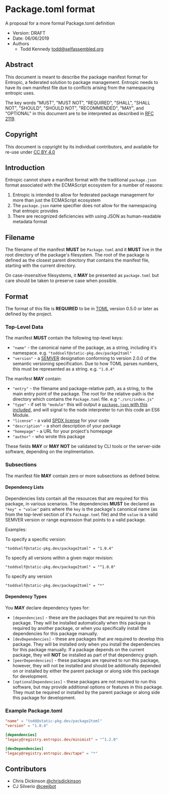 # Package.toml format

A proposal for a more formal Package.toml definition

- Version: DRAFT
- Date: 06/06/2019
- Authors
  - Todd Kennedy <todd@selfassembled.org>

## Abstract

This document is meant to describe the package manifest format for Entropic,
a federated solution to package management. Entropic needs to have its own
manifest file due to conflicts arising from the namespacing entropic uses.

The key words "MUST", "MUST NOT", "REQUIRED", "SHALL", "SHALL NOT", "SHOULD",
"SHOULD NOT", "RECOMMENDED", "MAY", and "OPTIONAL" in this document are to be
interpreted as described in [RFC 2119](https://tools.ietf.org/html/rfc2119).

## Copyright

This document is copyright by its individual contributors, and available for
re-use under [CC BY 4.0](https://creativecommons.org/licenses/by/4.0/)

## Introduction

Entropic cannot share a manifest format with the traditional `package.json` format
associated with the ECMAScript ecosystem for a number of reasons:

1. Entropic is intended to allow for federated package management for more than just the ECMAScript ecosystem
1. The `package.json` name specifier does not allow for the namespacing that entropic provides
1. There are recognized deficiencies with using JSON as human-readable metadata format

## Filename

The filename of the manifest **MUST** be `Package.toml` and it **MUST** live in
the root directory of the package's filesystem. The root of the package is defined
as the closest parent directory that contains the manifest file, starting with
the current directory.

On case-insensitive filesystems, it **MAY** be presented as `package.toml` but care
should be taken to preserve case when possible.

## Format

The format of this file is **REQUIRED** to be in [TOML](https://github.com/toml-lang/toml)
version 0.5.0 or later as defined by the project.

### Top-Level Data

The manifest **MUST** contain the following top-level keys:

- `"name"` - the canonical name of the package, as a string, including it's namespace. e.g. `"toddself@static-pkg.dev/packge2toml"`
- `"version"` - a [SEMVER](https://semver.org/) designation conforming to version 2.0.0 of the semantic versioning specification. Due to how TOML parses numbers, this must be represented as a string. e.g. `"1.0.4"`

The manifest **MAY** contain:

- `"entry"` - the filename and package-relative path, as a string, to the main entry point of the package. The root for the relative-path is the directory which contains the `Package.toml` file. e.g `"./src/index.js"`
- `"type"` - if set to `"module"` this will output a [`package.json` with this included](https://nodejs.org/api/esm.html#esm_code_package_json_code_code_type_code_field), and will signal to the node interpreter to run this code an ES6 Module.
- `"license"` - a valid [SPDX license](https://spdx.org/licenses/) for your code
- `"description"` - a short description of your package
- `"homepage"` - a URL for your project's homepage
- `"author"` - who wrote this package

These fields **MAY** or **MAY NOT** be validated by CLI tools or the server-side
software, depending on the implmentation.

### Subsections

The manifest file **MAY** contain zero or more subsections as defined below.

#### Dependency Lists

Dependencies lists contain all the resources that are required for
this package, in various scenarios. The dependencies **MUST** be declared as `"key" = "value"`
pairs where the `key` is the package's canonical name (as from the top-level section
of it's `Package.toml` file) and the `value` is a valid SEMVER version or range
expression that points to a valid package.

Examples:

To specify a specific version:

```
"toddself@static-pkg.dev/package2toml" = "1.0.4"
```

To specify all versions within a given major revision:

```
"toddself@static-pkg.dev/package2toml" = "^1.0.0"
```

To specify any version

```
"toddself@static-pkg.dev/package2toml" = "*"
```

#### Dependency Types

You **MAY** declare dependency types for:

- `[dependencies]` - these are the packages that are required to run this package. They will be installed automatically when this package is required by another package, or when you specifically install the dependencies for this package manually.
- `[devDependencies]` - these are packages that are required to develop this package. They will be installed only when you install the dependencies for this package manually. If a package depends on the current package, they will **NOT** be installed as part of that dependency graph.
- `[peerDependencies]` - these packages are rqeuired to run this package, however, they will not be installed and should be additionally depended on or installed by either the parent package or along side this package for development.
- `[optionalDependencies]` - these packages are not required to run this software, but may provide additional options or features in this package. They must be required or installed by the parent package or along side this package for development.

### Example Package.toml

```toml
"name" = "todd@static-pkg.dev/package2toml"
"version" = "1.0.4"

[dependencies]
"legacy@registry.entropic.dev/minimist" = "^1.2.0"

[devDependencies]
"legacy@registry.entropic.dev/tape" = "*"
```

## Contributors

- Chris Dickinson [@chrisdickinson](https://github.com/chrisdickinson)
- CJ Silverio [@ceejbot](https://github.com/ceejbot)
